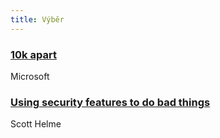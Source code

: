 ```yaml
---
title: Výběr
---
```


### [10k apart](https://a-k-apart.com/)
Microsoft

### [Using security features to do bad things](https://scotthelme.co.uk/using-security-features-to-do-bad-things/)
Scott Helme
